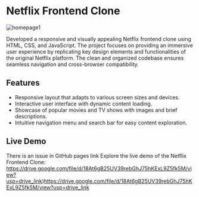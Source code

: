 # Netflix Frontend Clone

![homepage1](https://github.com/SaikiranVoladri/Project-1-Netflix-Clone-Website/assets/87108573/f2b8938f-348d-4620-9187-46c9115b991c)



Developed a responsive and visually appealing Netflix frontend clone using HTML, CSS, and JavaScript. The project focuses on providing an immersive user experience by replicating key design elements and functionalities of the original Netflix platform. The clean and organized codebase ensures seamless navigation and cross-browser compatibility.

## Features

- Responsive layout that adapts to various screen sizes and devices.
- Interactive user interface with dynamic content loading.
- Showcase of popular movies and TV shows with images and brief descriptions.
- Intuitive navigation menu and search bar for easy content exploration.

## Live Demo
There is an issue in GitHub pages link 
Explore the live demo of the Netflix Frontend Clone: 
https://drive.google.com/file/d/18At6gB25UV39rebGhJ75hKExL9Z5fk5M/view?usp=drive_link)https://drive.google.com/file/d/18At6gB25UV39rebGhJ75hKExL9Z5fk5M/view?usp=drive_link




